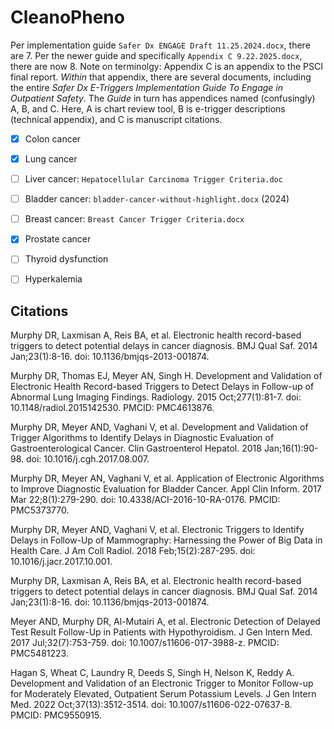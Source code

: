 # CleanoPheno

Per implementation guide `Safer Dx ENGAGE Draft 11.25.2024.docx`,
there are 7. Per the newer guide and specifically `Appendix C
9.22.2025.docx`, there are now 8. Note on terminolgy: Appendix C is an
appendix to the PSCI final report. *Within* that appendix, there are
several documents, including the entire *Safer Dx E-Triggers
Implementation Guide To Engage in Outpatient Safety*. The *Guide* in
turn has appendices named (confusingly) A, B, and C. Here, A is chart
review tool, B is e-trigger descriptions (technical appendix), and C
is manuscript citations.


- [x] Colon cancer
- [x] Lung cancer
- [ ] Liver cancer: `Hepatocellular Carcinoma Trigger Criteria.doc`
- [ ] Bladder cancer: `bladder-cancer-without-highlight.docx` (2024)
- [ ] Breast cancer: `Breast Cancer Trigger Criteria.docx`
- [x] Prostate cancer
- [ ] Thyroid dysfunction
- [ ] Hyperkalemia




## Citations

Murphy DR, Laxmisan A, Reis BA, et al. Electronic health record-based triggers to detect potential delays in cancer diagnosis. BMJ Qual Saf. 2014 Jan;23(1):8-16. doi: 10.1136/bmjqs-2013-001874.

Murphy DR, Thomas EJ, Meyer AN, Singh H. Development and Validation of Electronic Health Record-based Triggers to Detect Delays in Follow-up of Abnormal Lung Imaging Findings. Radiology. 2015 Oct;277(1):81-7. doi: 10.1148/radiol.2015142530. PMCID: PMC4613876.

Murphy DR, Meyer AND, Vaghani V, et al. Development and Validation of Trigger Algorithms to Identify Delays in Diagnostic Evaluation of Gastroenterological Cancer. Clin Gastroenterol Hepatol. 2018 Jan;16(1):90-98. doi: 10.1016/j.cgh.2017.08.007.

Murphy DR, Meyer AN, Vaghani V, et al. Application of Electronic Algorithms to Improve Diagnostic Evaluation for Bladder Cancer. Appl Clin Inform. 2017 Mar 22;8(1):279-290. doi: 10.4338/ACI-2016-10-RA-0176. PMCID: PMC5373770.

Murphy DR, Meyer AND, Vaghani V, et al. Electronic Triggers to Identify Delays in Follow-Up of Mammography: Harnessing the Power of Big Data in Health Care. J Am Coll Radiol. 2018 Feb;15(2):287-295. doi: 10.1016/j.jacr.2017.10.001.

Murphy DR, Laxmisan A, Reis BA, et al. Electronic health record-based triggers to detect potential delays in cancer diagnosis. BMJ Qual Saf. 2014 Jan;23(1):8-16. doi: 10.1136/bmjqs-2013-001874.

Meyer AND, Murphy DR, Al-Mutairi A, et al. Electronic Detection of Delayed Test Result Follow-Up in Patients with Hypothyroidism. J Gen Intern Med. 2017 Jul;32(7):753-759. doi: 10.1007/s11606-017-3988-z. PMCID: PMC5481223.

Hagan S, Wheat C, Laundry R, Deeds S, Singh H, Nelson K, Reddy A. Development and Validation of an Electronic Trigger to Monitor Follow-up for Moderately Elevated, Outpatient Serum Potassium Levels. J Gen Intern Med. 2022 Oct;37(13):3512-3514. doi: 10.1007/s11606-022-07637-8. PMCID: PMC9550915.


